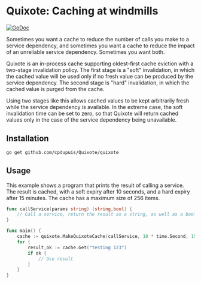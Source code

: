 # Quixote: Caching at windmills

[![GoDoc](https://godoc.org/github.com/cpdupuis/Quixote?status.svg)](https://godoc.org/github.com/cpdupuis/Quixote)

Sometimes you want a cache to reduce the number of calls you make to
a service dependency, and sometimes you want a cache to reduce the impact of
an unreliable service dependency. Sometimes you want both.

Quixote is an in-process cache supporting oldest-first cache eviction with a two-stage
invalidation policy. The first stage is a "soft" invalidation, in which the cached value
will be used only if no fresh value can be produced by the service dependency. The
second stage is "hard" invalidation, in which the cached value is purged from the cache.

Using two stages like this allows cached values to be kept arbitrarily fresh while the
service dependency is available. In the extreme case, the soft invalidation time can be
set to zero, so that Quixote will return cached values only in the case of the service
dependency being unavailable.

## Installation

`go get github.com/cpdupuis/Quixote/quixote`

## Usage

This example shows a program that prints the result of calling a service. The result is
cached, with a soft expiry after 10 seconds, and a hard expiry after 15 minutes. The
cache has a maximum size of 256 items.

```go
func callService(params string) (string,bool) {
    // Call a service, return the result as a string, as well as a boolean ok value
}

func main() {
    cache := quixote.MakeQuixoteCache(callService, 10 * time.Second, 15 * time.Minute, 256)
    for {
        result,ok := cache.Get("testing 123")
        if ok {
            // Use result
        }
    }
}
```
